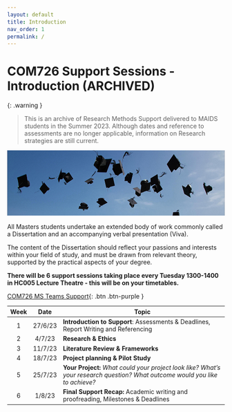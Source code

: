 ```yaml
---
layout: default
title: Introduction
nav_order: 1
permalink: /
---
```


# COM726 Support Sessions - Introduction (ARCHIVED)

{: .warning }
> This is an archive of Research Methods Support delivered to MAIDS students in the Summer 2023. Although dates and reference to assessments are no longer applicable, information on Research strategies are still current.



![university-student](docs/img/university-student-2.jpg)

All Masters students undertake an extended body of work commonly called a Dissertation and an accompanying verbal presentation (Viva).

The content of the Dissertation should reflect your passions and interests within your field of study, and must be drawn from relevant theory, supported by the practical aspects of your degree.


**There will be 6 support sessions taking place every Tuesday 1300-1400 in HC005 Lecture Theatre - this will be on your timetables.**

[COM726 MS Teams Support](#){: .btn .btn-purple } 


| Week |  Date   | Topic                                                        |
| :--: | :-----: | ------------------------------------------------------------ |
|  1   | 27/6/23 | **Introduction to Support**: Assessments & Deadlines, Report Writing and Referencing |
|  2   | 4/7/23  | **Research & Ethics**                                        |
|  3   | 11/7/23 | **Literature Review & Frameworks**                          |
|  4   | 18/7/23 | **Project planning & Pilot Study**                           |
|  5   | 25/7/23 | **Your Project:** *What could your project look like? What’s your research question? What outcome would you like to achieve?* |
|  6   | 1/8/23  | **Final Support Recap:** Academic writing and proofreading, Milestones & Deadlines |

